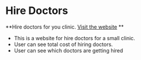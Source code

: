 # Hire Doctors

**Hire doctors for you clinic. [Visit the website](https://google.com "Hire Doctors") **

- This is a website for hire doctors for a small clinic.
- User can see total cost of hiring doctors.
- User can see which doctors are getting hired